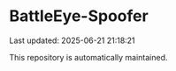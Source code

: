 # BattleEye-Spoofer

Last updated: 2025-06-21 21:18:21

This repository is automatically maintained.
